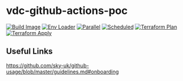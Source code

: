 # vdc-github-actions-poc

[![Build Image](https://github.com/mmn01-sky/vdc-github-actions-poc/actions/workflows/image-build.yml/badge.svg)](https://github.com/mmn01-sky/vdc-github-actions-poc/actions/workflows/image-build.yml)
[![Env Loader](https://github.com/mmn01-sky/vdc-github-actions-poc/actions/workflows/env-loader.yml/badge.svg)](https://github.com/mmn01-sky/vdc-github-actions-poc/actions/workflows/env-loader.yml)
[![Parallel](https://github.com/mmn01-sky/vdc-github-actions-poc/actions/workflows/parallel-gated.yml/badge.svg)](https://github.com/mmn01-sky/vdc-github-actions-poc/actions/workflows/parallel-gated.yml)
[![Scheduled](https://github.com/mmn01-sky/vdc-github-actions-poc/actions/workflows/scheduled.yml/badge.svg)](https://github.com/mmn01-sky/vdc-github-actions-poc/actions/workflows/scheduled.yml)
[![Terraform Plan](https://github.com/mmn01-sky/vdc-github-actions-poc/actions/workflows/terraform-plan.yml/badge.svg)](https://github.com/mmn01-sky/vdc-github-actions-poc/actions/workflows/terraform-plan.yml)
[![Terraform Apply](https://github.com/mmn01-sky/vdc-github-actions-poc/actions/workflows/terraform-apply.yml/badge.svg)](https://github.com/mmn01-sky/vdc-github-actions-poc/actions/workflows/terraform-apply.yml)

## Useful Links
https://github.com/sky-uk/github-usage/blob/master/guidelines.md#onboarding
